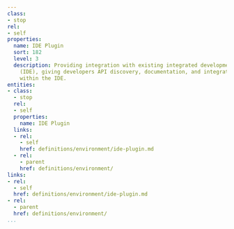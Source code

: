 ```yaml
---
class:
- stop
rel:
- self
properties:
  name: IDE Plugin
  sort: 182
  level: 3
  description: Providing integration with existing integrated development environments
    (IDE), giving developers API discovery, documentation, and integration tooling
    within the IDE.
entities:
- class:
  - stop
  rel:
  - self
  properties:
    name: IDE Plugin
  links:
  - rel:
    - self
    href: definitions/environment/ide-plugin.md
  - rel:
    - parent
    href: definitions/environment/
links:
- rel:
  - self
  href: definitions/environment/ide-plugin.md
- rel:
  - parent
  href: definitions/environment/
...
```

